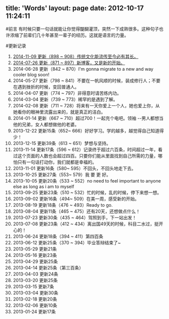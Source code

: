 title: 'Words'
layout: page
date: 2012-10-17 11:24:11
---
#前言
有时候只要一句话就能让你觉得醍醐灌顶，突然一下成熟很多。这种句子也许浓缩了前辈们几十年甚至一辈子的经历。这就是语言的力量。

#更新记录
  
1. [2014-11-09 更新（898 ~ 908）传统文化能流传至今必有其长。](/2014/11/08/words/words-inspiring-2/)
2. [2014-07-26 更新（871 ~ 897）新博客，又是新的开始。](/2014/07/25/words/words-inspiring-1/)
3. 2014-06-28 更新（842 ~ 870）I'm gonna migrate to a new and way cooler blog soon!
4.  2014-05-27 更新（798 ~ 841）不要在一帆风顺的时候，装成修行人；不要在遇到挫折的时候，变回普通人。
5.  2014-04-07 更新（774 ~ 797）非得意时请苦练内功。
6.  2014-03-04 更新（739 ~ 773）稀罕的是遇到了解。
7.  2014-02-08 更新（711 ~ 728）将来有一天你爱上一个人，她也爱上你，从她看你的眼神里流露出来的，就是真正的洁白。
8.  2014-01-14 更新（667 ~ 710）超过700！一起充个电吧。领袖 --男人都想当他的兄弟，女人都想做他的老婆。
9.  2013-12-22 更新15条（652~ 666）好好学习。学的越多，越觉得自己知道得少！
10.  2013-12-15 更新39条（613 ~ 651）梦想与坚持。
11.  2013-11-14 更新17条（596 ~ 612）记录终于超过六百条，时间超过一年，看过这个页面的人数也会超过四百。只要你们能从里面找到自己所需的力量，哪怕只有一句话打动你，我们就都是幸福的。
12.  2013-11-01 更新16条（580~ 595）不回头，不回头地走下去。
13.  2013-10-25 更新27条（553~ 579）我 要 更 好。
14.  2013-10-05 更新20条（533 ~ 552）no need to feel important to anyone else as long as i am to myself
15.  2013-09-25 更新23条（510 ~ 532）忙的时候，乱的时候，停下来想一想。
16.  2013-09-02 更新16条（494~ 509）在美一周，感受新的开始。
17.  2013-08-19 更新18条（476 ~ 493）Ready to go.
18.  2013-08-04 更新11条（465 ~ 475）还有20天，还想做点什么！
19.  2013-07-23 更新30条（435 ~ 464）驾照到手，下一站出发！
20.  2013-07-08 更新23条（412 ~ 434）离出国49天的时候，科目二水过，挺开心的！
21.  2013-06-24 更新18条（394 ~ 411）第四百条
22.  2013-06-12 更新25条（370 ~ 394）毕业答辩结束了~
23.  2013-05-29 更新21条
24.  2013-05-16 更新23条
25.  2013-04-29 更新25条
26.  2013-04-14 更新25条（第三百条）
27.  2013-04-03 更新24条
28.  2013-03-20 更新25条
29.  2013-03-15 更新7条
30.  2013-03-04 更新30条
31.  2013-02-18 更新20条
32.  2013-02-06 更新10条
33.  2013-01-24 更新17条

